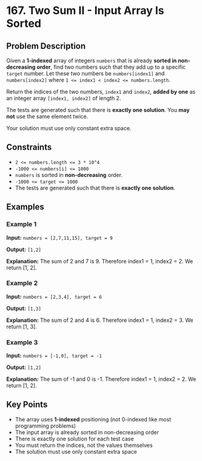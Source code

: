 # 167. Two Sum II - Input Array Is Sorted

## Problem Description

Given a **1-indexed** array of integers `numbers` that is already **sorted in non-decreasing order**, find two numbers such that they add up to a specific `target` number. Let these two numbers be `numbers[index1]` and `numbers[index2]` where `1 <= index1 < index2 <= numbers.length`.

Return the indices of the two numbers, `index1` and `index2`, **added by one** as an integer array `[index1, index2]` of length 2.

The tests are generated such that there is **exactly one solution**. You **may not** use the same element twice.

Your solution must use only constant extra space.

## Constraints

- `2 <= numbers.length <= 3 * 10^4`
- `-1000 <= numbers[i] <= 1000`
- `numbers` is sorted in **non-decreasing** order.
- `-1000 <= target <= 1000`
- The tests are generated such that there is **exactly one solution**.

## Examples

### Example 1

**Input:** `numbers = [2,7,11,15], target = 9`

**Output:** `[1,2]`

**Explanation:** The sum of 2 and 7 is 9. Therefore index1 = 1, index2 = 2. We return [1, 2].

### Example 2

**Input:** `numbers = [2,3,4], target = 6`

**Output:** `[1,3]`

**Explanation:** The sum of 2 and 4 is 6. Therefore index1 = 1, index2 = 3. We return [1, 3].

### Example 3

**Input:** `numbers = [-1,0], target = -1`

**Output:** `[1,2]`

**Explanation:** The sum of -1 and 0 is -1. Therefore index1 = 1, index2 = 2. We return [1, 2].

## Key Points

- The array uses **1-indexed** positioning (not 0-indexed like most programming problems)
- The input array is already sorted in non-decreasing order
- There is exactly one solution for each test case
- You must return the indices, not the values themselves
- The solution must use only constant extra space